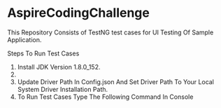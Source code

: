 # AspireCodingChallenge
This Repository Consists of TestNG test cases for UI Testing Of Sample Application.

Steps To Run Test Cases
1. Install JDK Version 1.8.0_152.
2.
3. Update Driver Path In Config.json And Set Driver Path To Your Local System Driver Installation Path.
4. To Run Test Cases Type The Following Command In Console